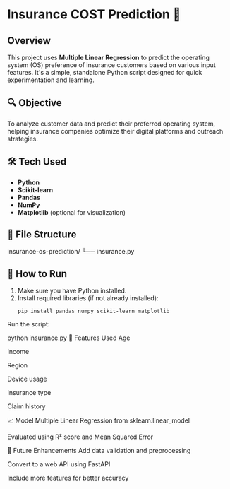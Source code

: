 # Insurance COST Prediction 🧠

## Overview
This project uses **Multiple Linear Regression** to predict the operating system (OS) preference of insurance customers based on various input features. It's a simple, standalone Python script designed for quick experimentation and learning.

## 🔍 Objective
To analyze customer data and predict their preferred operating system, helping insurance companies optimize their digital platforms and outreach strategies.

## 🛠️ Tech Used
- **Python**
- **Scikit-learn**
- **Pandas**
- **NumPy**
- **Matplotlib** (optional for visualization)

## 📁 File Structure
insurance-os-prediction/ └── insurance.py


## 🚀 How to Run
1. Make sure you have Python installed.
2. Install required libraries (if not already installed):
   ```
   pip install pandas numpy scikit-learn matplotlib
Run the script:

python insurance.py
📌 Features Used
Age

Income

Region

Device usage

Insurance type

Claim history

📈 Model
Multiple Linear Regression from sklearn.linear_model

Evaluated using R² score and Mean Squared Error

📌 Future Enhancements
Add data validation and preprocessing

Convert to a web API using FastAPI

Include more features for better accuracy
